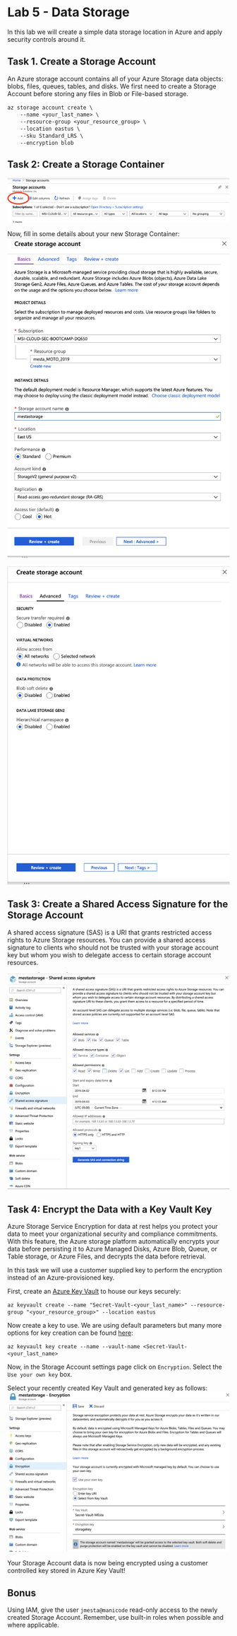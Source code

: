 # Lab 5 - Data Storage
In this lab we will create a simple data storage location in Azure and apply security controls around it.

## Task 1. Create a Storage Account
An Azure storage account contains all of your Azure Storage data objects: blobs, files, queues, tables, and disks. We first need to create a Storage Account before storing any files in Blob or File-based storage. 
```
az storage account create \
    --name <your_last_name> \
    --resource-group <your_resource_group> \
    --location eastus \
    --sku Standard_LRS \
    --encryption blob
```

## Task 2: Create a Storage Container

![Create Container](../images/create-container.png?raw=true "Create Container")

Now, fill in some details about your new Storage Container:
![Create Container](../images/create-storage-1.png?raw=true "Create Container")

![Create Container](../images/create-storage-2.png?raw=true "Create Container")

## Task 3: Create a Shared Access Signature for the Storage Account
A shared access signature (SAS) is a URI that grants restricted access rights to Azure Storage resources. You can provide a shared access signature to clients who should not be trusted with your storage account key but whom you wish to delegate access to certain storage account resources.

![SAS](../images/sas-setup.png?raw=true "SAS")

## Task 4: Encrypt the Data with a Key Vault Key
Azure Storage Service Encryption for data at rest helps you protect your data to meet your organizational security and compliance commitments. With this feature, the Azure storage platform automatically encrypts your data before persisting it to Azure Managed Disks, Azure Blob, Queue, or Table storage, or Azure Files, and decrypts the data before retrieval. 

In this task we will use a customer supplied key to perform the encryption instead of an Azure-provisioned key. 

First, create an [Azure Key Vault](https://azure.microsoft.com/en-us/services/key-vault/) to house our keys securely:
```
az keyvault create --name "Secret-Vault-<your_last_name>" --resource-group "<your_resource_group>" --location eastus
```
Now create a key to use. We are using default parameters but many more options for key creation can be found [here](https://docs.microsoft.com/en-us/cli/azure/keyvault/key?view=azure-cli-latest#az-keyvault-key-create):
```
az keyvault key create --name --vault-name <Secret-Vault-<your_last_name>
```
Now, in the Storage Account settings page click on `Encryption`. Select the `Use your own key` box. 

Select your recently created Key Vault and generated key as follows:
![Encrypt](../images/encrypt.png?raw=true "Encrypt")

Your Storage Account data is now being encrypted using a customer controlled key stored in Azure Key Vault!

## Bonus
Using IAM, give the user `jmesta@manicode` read-only access to the newly created Storage Account. Remember, use built-in roles when possible and where applicable. 
